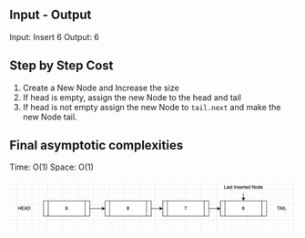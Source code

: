 ## Input - Output
Input: Insert 6
Output: 6

## Step by Step Cost
1. Create a New Node and Increase the size
2. If head is empty, assign the new Node to the head and tail  
3. If head is not empty assign the new Node to `tail.next` and make the new Node tail.

## Final asymptotic complexities
Time: O(1)
Space: O(1)

![diagram](./linkedlist-insert.png)